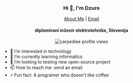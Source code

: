 <p align="center">
  <h3 align="center">Hi 👋, I'm Dzuro</h3>
</p>

<p align="center">
    <a href="https://carpediee.github.io">About Me</a>
    |
    <a href="mailto:carpediee@protonmail.com">Email</a>      
</p>

<p align="center">
  <h4 align="center">diplomirani inženir elektrotehnike, Slovenija</h4>
</p>

<p align="center"> 
  <img align="center" src="https://komarev.com/ghpvc/?username=carpediee&color=blue&style=flat-square" alt="carpediee profile views" />
</p>

- 👀 I’m interested in technology
- 🌱 I’m currently learning informatics
- 💞️ I’m looking to testing new open-source project
- 📫 How to reach me: send an email
- ⚡ Fun fact: A programer who doesn't like coffee

<!---
Carpediee/Carpediee is a ✨ special ✨ repository because its `README.md` (this file) appears on your GitHub profile.
You can click the Preview link to take a look at your changes.
--->
